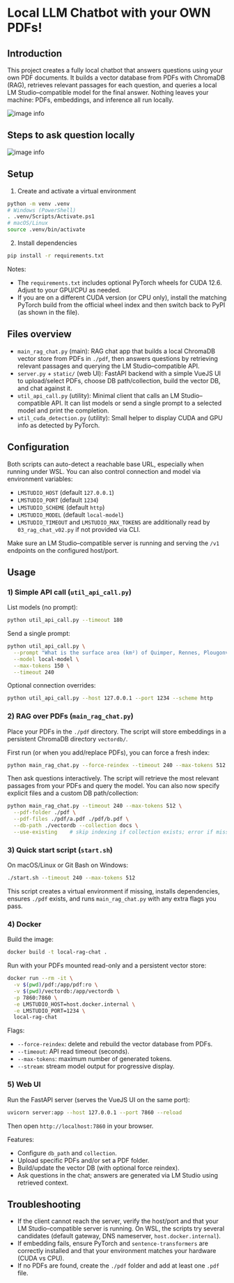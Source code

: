 # Local LLM Chatbot with your OWN PDFs!


## Introduction

This project creates a fully local chatbot that answers questions using your own PDF documents. It builds a vector database from PDFs with ChromaDB (RAG), retrieves relevant passages for each question, and queries a local LM Studio–compatible model for the final answer. Nothing leaves your machine: PDFs, embeddings, and inference all run locally.

![image info](./app_description.png)

## Steps to ask question locally

![image info](./app_description_steps.png)

## Setup

1. Create and activate a virtual environment

```bash
python -m venv .venv
# Windows (PowerShell)
. .venv/Scripts/Activate.ps1
# macOS/Linux
source .venv/bin/activate
```

2. Install dependencies

```bash
pip install -r requirements.txt
```

Notes:

- The `requirements.txt` includes optional PyTorch wheels for CUDA 12.6. Adjust to your GPU/CPU as needed.
- If you are on a different CUDA version (or CPU only), install the matching PyTorch build from the official wheel index and then switch back to PyPI (as shown in the file).

## Files overview

- `main_rag_chat.py` (main): RAG chat app that builds a local ChromaDB vector store from PDFs in `./pdf`, then answers questions by retrieving relevant passages and querying the LM Studio–compatible API.
- `server.py` + `static/` (web UI): FastAPI backend with a simple VueJS UI to upload/select PDFs, choose DB path/collection, build the vector DB, and chat against it.
- `util_api_call.py` (utility): Minimal client that calls an LM Studio–compatible API. It can list models or send a single prompt to a selected model and print the completion.
- `util_cuda_detection.py` (utility): Small helper to display CUDA and GPU info as detected by PyTorch.

## Configuration

Both scripts can auto-detect a reachable base URL, especially when running under WSL. You can also control connection and model via environment variables:

- `LMSTUDIO_HOST` (default `127.0.0.1`)
- `LMSTUDIO_PORT` (default `1234`)
- `LMSTUDIO_SCHEME` (default `http`)
- `LMSTUDIO_MODEL` (default `local-model`)
- `LMSTUDIO_TIMEOUT` and `LMSTUDIO_MAX_TOKENS` are additionally read by `03_rag_chat_v02.py` if not provided via CLI.

Make sure an LM Studio–compatible server is running and serving the `/v1` endpoints on the configured host/port.

## Usage

### 1) Simple API call (`util_api_call.py`)

List models (no prompt):

```bash
python util_api_call.py --timeout 180
```

Send a single prompt:

```bash
python util_api_call.py \
  --prompt "What is the surface area (km²) of Quimper, Rennes, Plougonven, and Ploumilliau in Brittany?" \
  --model local-model \
  --max-tokens 150 \
  --timeout 240
```

Optional connection overrides:

```bash
python util_api_call.py --host 127.0.0.1 --port 1234 --scheme http
```

### 2) RAG over PDFs (`main_rag_chat.py`)

Place your PDFs in the `./pdf` directory. The script will store embeddings in a persistent ChromaDB directory `vectordb/`.

First run (or when you add/replace PDFs), you can force a fresh index:

```bash
python main_rag_chat.py --force-reindex --timeout 240 --max-tokens 512
```

Then ask questions interactively. The script will retrieve the most relevant passages from your PDFs and query the model. You can also now specify explicit files and a custom DB path/collection:

```bash
python main_rag_chat.py --timeout 240 --max-tokens 512 \
  --pdf-folder ./pdf \
  --pdf-files ./pdf/a.pdf ./pdf/b.pdf \
  --db-path ./vectordb --collection docs \
  --use-existing    # skip indexing if collection exists; error if missing
```

### 3) Quick start script (`start.sh`)

On macOS/Linux or Git Bash on Windows:

```bash
./start.sh --timeout 240 --max-tokens 512
```

This script creates a virtual environment if missing, installs dependencies, ensures `./pdf` exists, and runs `main_rag_chat.py` with any extra flags you pass.

### 4) Docker

Build the image:

```bash
docker build -t local-rag-chat .
```

Run with your PDFs mounted read-only and a persistent vector store:

```bash
docker run --rm -it \
  -v $(pwd)/pdf:/app/pdf:ro \
  -v $(pwd)/vectordb:/app/vectordb \
  -p 7860:7860 \
  -e LMSTUDIO_HOST=host.docker.internal \
  -e LMSTUDIO_PORT=1234 \
  local-rag-chat
```

Flags:

- `--force-reindex`: delete and rebuild the vector database from PDFs.
- `--timeout`: API read timeout (seconds).
- `--max-tokens`: maximum number of generated tokens.
- `--stream`: stream model output for progressive display.

### 5) Web UI

Run the FastAPI server (serves the VueJS UI on the same port):

```bash
uvicorn server:app --host 127.0.0.1 --port 7860 --reload
```

Then open `http://localhost:7860` in your browser.

Features:

- Configure `db_path` and `collection`.
- Upload specific PDFs and/or set a PDF folder.
- Build/update the vector DB (with optional force reindex).
- Ask questions in the chat; answers are generated via LM Studio using retrieved context.

## Troubleshooting

- If the client cannot reach the server, verify the host/port and that your LM Studio–compatible server is running. On WSL, the scripts try several candidates (default gateway, DNS nameserver, `host.docker.internal`).
- If embedding fails, ensure PyTorch and `sentence-transformers` are correctly installed and that your environment matches your hardware (CUDA vs CPU).
- If no PDFs are found, create the `./pdf` folder and add at least one `.pdf` file.
